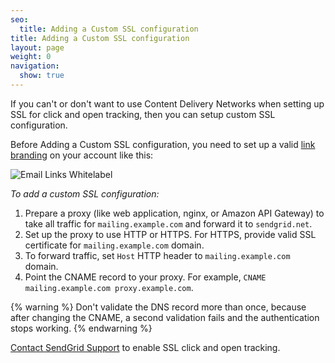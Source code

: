 ```yaml
---
seo:
  title: Adding a Custom SSL configuration
title: Adding a Custom SSL configuration
layout: page
weight: 0
navigation:
  show: true
---
```


If you can't or don't want to use Content Delivery Networks when setting up SSL for click and open tracking, then you can setup custom SSL configuration.

Before Adding a Custom SSL configuration, you need to set up a valid [link branding](https://sendgrid.com/docs/User_Guide/Settings/Sender_authentication/How_to_set_up_link_branding.html) on your account like this:

![Email Links Whitelabel]({{root_url}}/images/email_link_whitelabel.png)

*To add a custom SSL configuration:*

1. Prepare a proxy (like web application, nginx, or Amazon API Gateway) to take all traffic for `mailing.example.com` and forward it to `sendgrid.net`.
1. Set up the proxy to use HTTP or HTTPS. For HTTPS, provide valid SSL certificate for `mailing.example.com` domain.
1. To forward traffic, set `Host` HTTP header to `mailing.example.com` domain.
1. Point the CNAME record to your proxy. For example, `CNAME mailing.example.com proxy.example.com`.

{% warning %}
Don't validate the DNS record more than once, because after changing the CNAME, a second validation fails and the authentication stops working.
{% endwarning %}

[Contact SendGrid Support](https://support.sendgrid.com/hc/en-us) to enable SSL click and open tracking.
